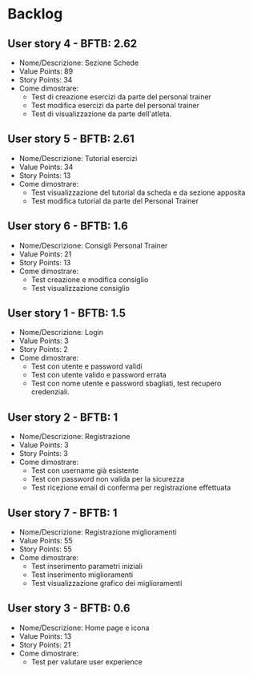 # Backlog

## User story 4 - BFTB: 2.62
* Nome/Descrizione: Sezione Schede
* Value Points: 89
* Story Points: 34
* Come dimostrare: 
  * Test di creazione esercizi da parte del personal trainer
  * Test modifica esercizi da parte del personal trainer
  * Test di visualizzazione da parte dell'atleta. 

## User story 5 - BFTB: 2.61
* Nome/Descrizione: Tutorial esercizi
* Value Points: 34
* Story Points: 13
* Come dimostrare: 
  * Test visualizzazione del tutorial da scheda e da sezione apposita
  * Test modifica tutorial da parte del Personal Trainer

## User story 6 - BFTB: 1.6
* Nome/Descrizione: Consigli Personal Trainer 
* Value Points: 21
* Story Points: 13
* Come dimostrare: 
  * Test creazione e modifica consiglio
  * Test visualizzazione consiglio

## User story 1 - BFTB: 1.5
* Nome/Descrizione: Login
* Value Points: 3
* Story Points: 2
* Come dimostrare: 
  * Test con utente e password validi 
  * Test con utente valido e password errata 
  * Test con nome utente e password sbagliati, test recupero credenziali.

## User story 2 - BFTB: 1
* Nome/Descrizione: Registrazione
* Value Points: 3
* Story Points: 3
* Come dimostrare: 
  * Test con username già esistente
  * Test con password non valida per la sicurezza
  * Test ricezione email di conferma per registrazione effettuata


## User story 7 - BFTB: 1 
* Nome/Descrizione: Registrazione miglioramenti
* Value Points: 55
* Story Points: 55
* Come dimostrare: 
  * Test inserimento parametri iniziali
  * Test inserimento miglioramenti
  * Test visualizzazione grafico dei miglioramenti

## User story 3 - BFTB: 0.6
* Nome/Descrizione: Home page e icona
* Value Points: 13
* Story Points: 21
* Come dimostrare: 
  * Test per valutare user experience







